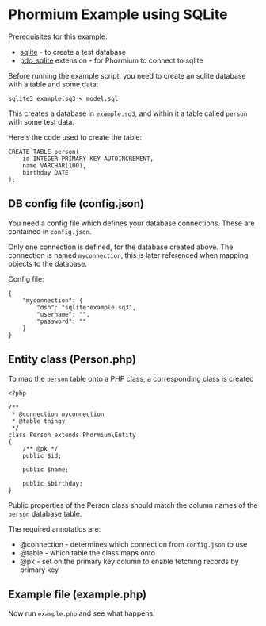 Phormium Example using SQLite
=============================
Prerequisites for this example:
* [sqlite](http://www.sqlite.org/) - to create a test database
* [pdo_sqlite](http://php.net/manual/en/ref.pdo-sqlite.php) extension - for Phormium to connect to sqlite

Before running the example script, you need to create an sqlite database with a table and some data:
```
sqlite3 example.sq3 < model.sql
```

This creates a database in `example.sq3`, and within it a table called `person` with some test data.

Here's the code used to create the table:
```
CREATE TABLE person(
    id INTEGER PRIMARY KEY AUTOINCREMENT,
    name VARCHAR(100),
    birthday DATE
);
```

DB config file (config.json)
----------------------------
You need a config file which defines your database connections. These are contained in `config.json`.

Only one connection is defined, for the database created above. The connection is named `myconnection`, this is later referenced when mapping objects to the database.

Config file:
```
{
    "myconnection": {
        "dsn": "sqlite:example.sq3",
        "username": "",
        "password": ""
    }
}
```

Entity class (Person.php)
-------------------------
To map the `person` table onto a PHP class, a corresponding class is created

```
<?php

/**
 * @connection myconnection
 * @table thingy
 */
class Person extends Phormium\Entity
{
    /** @pk */
    public $id;
    
    public $name;
    
    public $birthday;
}
```

Public properties of the Person class should match the column names of the `person` database table.

The required annotatios are:
- @connection - determines which connection from `config.json` to use
- @table - which table the class maps onto
- @pk - set on the primary key column to enable fetching records by primary key


Example file (example.php)
--------------------------
Now run `example.php` and see what happens.
